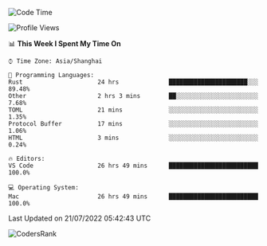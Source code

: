 <!--START_SECTION:waka-->
![Code Time](http://img.shields.io/badge/Code%20Time-1%2C523%20hrs%2010%20mins-blue)

![Profile Views](http://img.shields.io/badge/Profile%20Views-17-blue)

📊 **This Week I Spent My Time On** 

```text
⌚︎ Time Zone: Asia/Shanghai

💬 Programming Languages: 
Rust                     24 hrs              ██████████████████████░░░   89.48% 
Other                    2 hrs 3 mins        ██░░░░░░░░░░░░░░░░░░░░░░░   7.68% 
TOML                     21 mins             ░░░░░░░░░░░░░░░░░░░░░░░░░   1.35% 
Protocol Buffer          17 mins             ░░░░░░░░░░░░░░░░░░░░░░░░░   1.06% 
HTML                     3 mins              ░░░░░░░░░░░░░░░░░░░░░░░░░   0.24%

🔥 Editors: 
VS Code                  26 hrs 49 mins      █████████████████████████   100.0%

💻 Operating System: 
Mac                      26 hrs 49 mins      █████████████████████████   100.0%

```


 Last Updated on 21/07/2022 05:42:43 UTC
<!--END_SECTION:waka-->

![CodersRank](https://cr-skills-chart-widget.azurewebsites.net/api/api?username=BugenZhao&padding=16&tooltip=true&branding=false&sort-by-score=true&skills=Rust%2C%20Swift%2C%20C%2C%20TypeScript%2C%20Java%2C%20Go%2C%20Dart%2C%20C%2B%2B%2C%20Python%2C%20Assembly%2C%20Shell%2C%20Kotlin)
